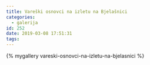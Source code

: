 ```yaml
---
title: Vareški osnovci na izletu na Bjelašnici
categories:
  - galerija
id: 252
date: 2019-03-08 17:51:31
tags:
---
```


{% mygallery vareski-osnovci-na-izletu-na-bjelasnici %}